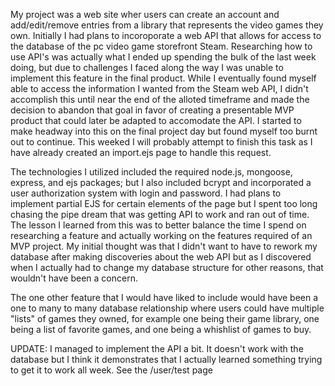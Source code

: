 My project was a web site wher users can create an account and add/edit/remove entries from a library that represents the video games they own.  Initially I had plans to incoroporate a web API that allows for access to the database of the pc video game storefront Steam.  Researching how to use API's was actually what I ended up spending the bulk of the last week doing, but due to challenges I faced along the way I was unable to implement this feature in the final product.  While I eventually found myself able to access the information I wanted from the Steam web API, I didn't accomplish this until near the end of the alloted timeframe and made the decision to abandon that goal in favor of creating a presentable MVP product that could later be adapted to accomodate the API.  I started to make headway into this on the final project day but found myself too burnt out to continue.  This weeked I will probably attempt to finish this task as I have already created an import.ejs page to handle this request.

The technologies I utilized included the required node.js, mongoose, express, and ejs packages; but I also included bcrypt and incorporated a user authorization system with login and password.  I had plans to implement partial EJS for certain elements of the page but I spent too long chasing the pipe dream that was getting API to work and ran out of time.  The lesson I learned from this was to better balance the time I spend on researching a feature and actually working on the features required of an MVP project.  My initial thought was that I didn't want to have to rework my database after making discoveries about the web API but as I discovered when I actually had to change my database structure for other reasons, that wouldn't have been a concern.

The one other feature that I would have liked to include would have been a one to many to many database relationship where users could have multiple "lists" of games they owned, for example one being their game library, one being a list of favorite games, and one being a whishlist of games to buy.


UPDATE:
I managed to implement the API a bit.  It doesn't work with the database but I think it demonstrates that I actually learned something trying to get it to work all week.  See the /user/test page